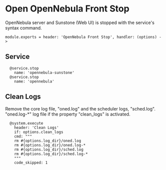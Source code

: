 
# Open OpenNebula Front Stop

OpenNebula server and Sunstone (Web UI) is stopped with the service's syntax command.

    module.exports = header: 'OpenNebula Front Stop', handler: (options) ->

## Service

      @service.stop
        name: 'opennebula-sunstone'
      @service.stop
        name: 'opennebula'

## Clean Logs

Remove the core log file, "oned.log" and the scheduler logs, "sched.log". 
"oned.log-*" log file if the property "clean_logs" is activated.

      @system.execute
        header: 'Clean Logs'
        if: options.clean_logs
        cmd: """
        rm #{options.log_dir}/oned.log
        rm #{options.log_dir}/oned.log-*
        rm #{options.log_dir}/sched.log
        rm #{options.log_dir}/sched.log-*
        """
        code_skipped: 1
